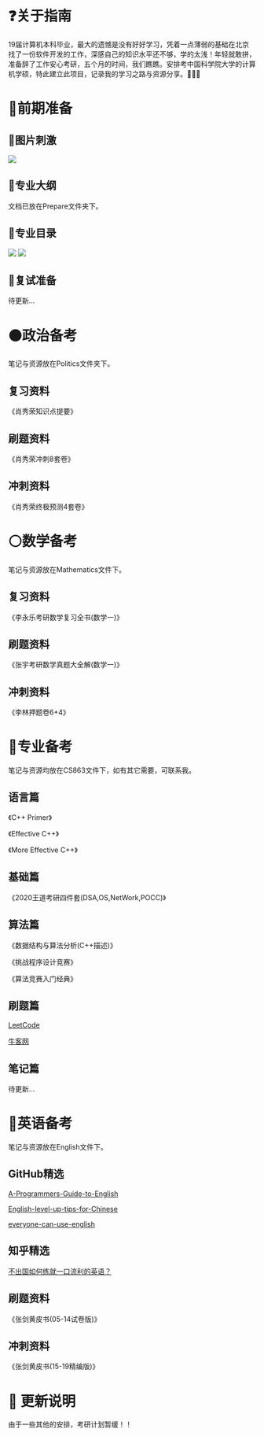 # :question:关于指南
19届计算机本科毕业，最大的遗憾是没有好好学习，凭着一点薄弱的基础在北京找了一份软件开发的工作，深感自己的知识水平还不够，学的太浅！年轻就敢拼，准备辞了工作安心考研，五个月的时间，我们瞧瞧。安排考中国科学院大学的计算机学硕，特此建立此项目，记录我的学习之路与资源分享。💯💯💯 
# :eyes:前期准备
## :key:图片刺激
![](https://i.imgur.com/BXjzmQX.jpg)
## :key:专业大纲
文档已放在Prepare文件夹下。
## :key:专业目录
![](https://i.imgur.com/O6geALG.png)
![](https://i.imgur.com/QznJFUg.png)
## :key:复试准备
待更新...

# :black_circle:政治备考
笔记与资源放在Politics文件夹下。
## 复习资料
《肖秀荣知识点提要》
## 刷题资料
《肖秀荣冲刺8套卷》
## 冲刺资料
《肖秀荣终极预测4套卷》

# :white_circle:数学备考
笔记与资源放在Mathematics文件下。
## 复习资料
《李永乐考研数学复习全书(数学一)》
## 刷题资料
《张宇考研数学真题大全解(数学一)》
## 冲刺资料
《李林押题卷6+4》

# :red_circle:专业备考
笔记与资源均放在CS863文件下，如有其它需要，可联系我。
## 语言篇
《C++ Primer》

《Effective C++》

《More Effective C++》
## 基础篇
《2020王道考研四件套(DSA,OS,NetWork,POCC)》
## 算法篇
《数据结构与算法分析(C++描述)》

《挑战程序设计竞赛》

《算法竞赛入门经典》
## 刷题篇
[LeetCode](https://leetcode-cn.com/)

[牛客网](https://www.nowcoder.com/activity/oj)
## 笔记篇
待更新...

# :large_blue_circle:英语备考
笔记与资源放在English文件下。
## GitHub精选
[A-Programmers-Guide-to-English](https://github.com/yujiangshui/A-Programmers-Guide-to-English)

[English-level-up-tips-for-Chinese](https://github.com/byoungd/English-level-up-tips-for-Chinese)

[everyone-can-use-english](https://github.com/xiaolai/everyone-can-use-english)
## 知乎精选
[不出国如何练就一口流利的英语？](https://www.zhihu.com/question/22968875/answer/529514279)
## 刷题资料
《张剑黄皮书(05-14试卷版)》
## 冲刺资料
《张剑黄皮书(15-19精编版)》
# :mega: 更新说明
由于一些其他的安排，考研计划暂缓！！

